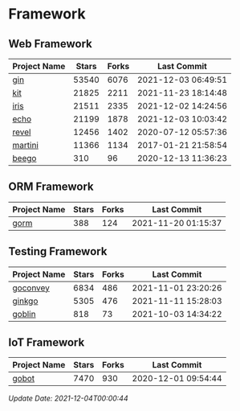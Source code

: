 # Framework

## Web Framework
| Project Name | Stars | Forks | Last Commit |
| ------------ | ----- | ----- | ----------- |
| [gin](https://github.com/gin-gonic/gin) | 53540 | 6076 | 2021-12-03 06:49:51 |
| [kit](https://github.com/go-kit/kit) | 21825 | 2211 | 2021-11-23 18:14:48 |
| [iris](https://github.com/kataras/iris) | 21511 | 2335 | 2021-12-02 14:24:56 |
| [echo](https://github.com/labstack/echo) | 21199 | 1878 | 2021-12-03 10:03:42 |
| [revel](https://github.com/revel/revel) | 12456 | 1402 | 2020-07-12 05:57:36 |
| [martini](https://github.com/go-martini/martini) | 11366 | 1134 | 2017-01-21 21:58:54 |
| [beego](https://github.com/astaxie/beego) | 310 | 96 | 2020-12-13 11:36:23 |

## ORM Framework
| Project Name | Stars | Forks | Last Commit |
| ------------ | ----- | ----- | ----------- |
| [gorm](https://github.com/jinzhu/gorm) | 388 | 124 | 2021-11-20 01:15:37 |

## Testing Framework
| Project Name | Stars | Forks | Last Commit |
| ------------ | ----- | ----- | ----------- |
| [goconvey](https://github.com/smartystreets/goconvey) | 6834 | 486 | 2021-11-01 23:20:26 |
| [ginkgo](https://github.com/onsi/ginkgo) | 5305 | 476 | 2021-11-11 15:28:03 |
| [goblin](https://github.com/franela/goblin) | 818 | 73 | 2021-10-03 14:34:22 |

## IoT Framework
| Project Name | Stars | Forks | Last Commit |
| ------------ | ----- | ----- | ----------- |
| [gobot](https://github.com/hybridgroup/gobot) | 7470 | 930 | 2020-12-01 09:54:44 |

*Update Date: 2021-12-04T00:00:44*